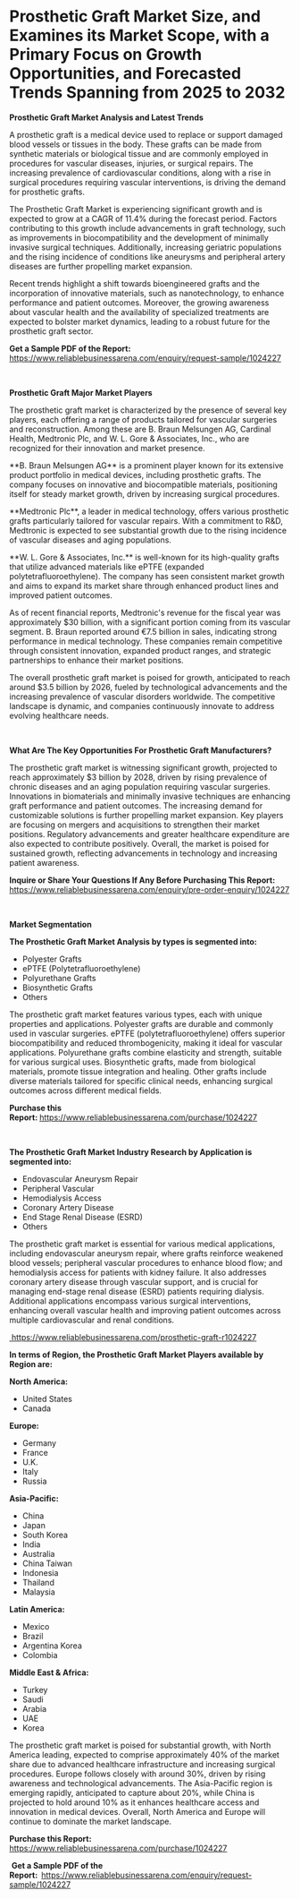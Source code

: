 <p><h1>Prosthetic Graft Market Size, and Examines its Market Scope, with a Primary Focus on Growth Opportunities, and Forecasted Trends Spanning from 2025 to 2032</h1></p><p><strong>Prosthetic Graft Market Analysis and Latest Trends</strong></p>
<p><p>A prosthetic graft is a medical device used to replace or support damaged blood vessels or tissues in the body. These grafts can be made from synthetic materials or biological tissue and are commonly employed in procedures for vascular diseases, injuries, or surgical repairs. The increasing prevalence of cardiovascular conditions, along with a rise in surgical procedures requiring vascular interventions, is driving the demand for prosthetic grafts.</p><p>The Prosthetic Graft Market is experiencing significant growth and is expected to grow at a CAGR of 11.4% during the forecast period. Factors contributing to this growth include advancements in graft technology, such as improvements in biocompatibility and the development of minimally invasive surgical techniques. Additionally, increasing geriatric populations and the rising incidence of conditions like aneurysms and peripheral artery diseases are further propelling market expansion.</p><p>Recent trends highlight a shift towards bioengineered grafts and the incorporation of innovative materials, such as nanotechnology, to enhance performance and patient outcomes. Moreover, the growing awareness about vascular health and the availability of specialized treatments are expected to bolster market dynamics, leading to a robust future for the prosthetic graft sector.</p></p>
<p><strong>Get a Sample PDF of the Report:&nbsp;</strong> <a href="https://www.reliablebusinessarena.com/enquiry/request-sample/1024227?utm_campaign=3313&utm_medium=2&utm_source=Github&utm_content=ia&utm_term=17042025&utm_id=prosthetic-graft">https://www.reliablebusinessarena.com/enquiry/request-sample/1024227</a></p>
<p>&nbsp;</p>
<p><strong>Prosthetic Graft Major Market Players</strong></p>
<p><p>The prosthetic graft market is characterized by the presence of several key players, each offering a range of products tailored for vascular surgeries and reconstruction. Among these are B. Braun Melsungen AG, Cardinal Health, Medtronic Plc, and W. L. Gore & Associates, Inc., who are recognized for their innovation and market presence.</p><p>**B. Braun Melsungen AG** is a prominent player known for its extensive product portfolio in medical devices, including prosthetic grafts. The company focuses on innovative and biocompatible materials, positioning itself for steady market growth, driven by increasing surgical procedures.</p><p>**Medtronic Plc**, a leader in medical technology, offers various prosthetic grafts particularly tailored for vascular repairs. With a commitment to R&D, Medtronic is expected to see substantial growth due to the rising incidence of vascular diseases and aging populations.</p><p>**W. L. Gore & Associates, Inc.** is well-known for its high-quality grafts that utilize advanced materials like ePTFE (expanded polytetrafluoroethylene). The company has seen consistent market growth and aims to expand its market share through enhanced product lines and improved patient outcomes.</p><p>As of recent financial reports, Medtronic's revenue for the fiscal year was approximately $30 billion, with a significant portion coming from its vascular segment. B. Braun reported around €7.5 billion in sales, indicating strong performance in medical technology. These companies remain competitive through consistent innovation, expanded product ranges, and strategic partnerships to enhance their market positions.</p><p>The overall prosthetic graft market is poised for growth, anticipated to reach around $3.5 billion by 2026, fueled by technological advancements and the increasing prevalence of vascular disorders worldwide. The competitive landscape is dynamic, and companies continuously innovate to address evolving healthcare needs.</p></p>
<p>&nbsp;</p>
<p><strong>What Are The Key Opportunities For Prosthetic Graft Manufacturers?</strong></p>
<p><p>The prosthetic graft market is witnessing significant growth, projected to reach approximately $3 billion by 2028, driven by rising prevalence of chronic diseases and an aging population requiring vascular surgeries. Innovations in biomaterials and minimally invasive techniques are enhancing graft performance and patient outcomes. The increasing demand for customizable solutions is further propelling market expansion. Key players are focusing on mergers and acquisitions to strengthen their market positions. Regulatory advancements and greater healthcare expenditure are also expected to contribute positively. Overall, the market is poised for sustained growth, reflecting advancements in technology and increasing patient awareness.</p></p>
<p><strong>Inquire or Share Your Questions If Any Before Purchasing This Report:</strong> <a href="https://www.reliablebusinessarena.com/enquiry/pre-order-enquiry/1024227?utm_campaign=3313&utm_medium=2&utm_source=Github&utm_content=ia&utm_term=17042025&utm_id=prosthetic-graft">https://www.reliablebusinessarena.com/enquiry/pre-order-enquiry/1024227</a></p>
<p>&nbsp;</p>
<p><strong>Market Segmentation</strong></p>
<p><strong>The Prosthetic Graft Market Analysis by types is segmented into:</strong></p>
<p><ul><li>Polyester Grafts</li><li>ePTFE (Polytetrafluoroethylene)</li><li>Polyurethane Grafts</li><li>Biosynthetic Grafts</li><li>Others</li></ul></p>
<p><p>The prosthetic graft market features various types, each with unique properties and applications. Polyester grafts are durable and commonly used in vascular surgeries. ePTFE (polytetrafluoroethylene) offers superior biocompatibility and reduced thrombogenicity, making it ideal for vascular applications. Polyurethane grafts combine elasticity and strength, suitable for various surgical uses. Biosynthetic grafts, made from biological materials, promote tissue integration and healing. Other grafts include diverse materials tailored for specific clinical needs, enhancing surgical outcomes across different medical fields.</p></p>
<p><strong>Purchase this Report:&nbsp;</strong><a href="https://www.reliablebusinessarena.com/purchase/1024227?utm_campaign=3313&utm_medium=2&utm_source=Github&utm_content=ia&utm_term=17042025&utm_id=prosthetic-graft">https://www.reliablebusinessarena.com/purchase/1024227</a></p>
<p>&nbsp;</p>
<p><strong>The Prosthetic Graft Market Industry Research by Application is segmented into:</strong></p>
<p><ul><li>Endovascular Aneurysm Repair</li><li>Peripheral Vascular</li><li>Hemodialysis Access</li><li>Coronary Artery Disease</li><li>End Stage Renal Disease (ESRD)</li><li>Others</li></ul></p>
<p><p>The prosthetic graft market is essential for various medical applications, including endovascular aneurysm repair, where grafts reinforce weakened blood vessels; peripheral vascular procedures to enhance blood flow; and hemodialysis access for patients with kidney failure. It also addresses coronary artery disease through vascular support, and is crucial for managing end-stage renal disease (ESRD) patients requiring dialysis. Additional applications encompass various surgical interventions, enhancing overall vascular health and improving patient outcomes across multiple cardiovascular and renal conditions.</p></p>
<p><a href="https://www.reliablebusinessarena.com/prosthetic-graft-r1024227?utm_campaign=3313&utm_medium=2&utm_source=Github&utm_content=ia&utm_term=17042025&utm_id=prosthetic-graft">&nbsp;https://www.reliablebusinessarena.com/prosthetic-graft-r1024227</a></p>
<p><strong>In terms of Region, the Prosthetic Graft Market Players available by Region are:</strong></p>
<p>
    <p> <strong> North America: </strong>
        <ul>
            <li>United States</li>
            <li>Canada</li>
        </ul>
        </p> 
    <p> <strong> Europe: </strong>
        <ul>
            <li>Germany</li>
            <li>France</li>
            <li>U.K.</li>
            <li>Italy</li>
            <li>Russia</li>
        </ul>
        </p> 
    <p> <strong> Asia-Pacific: </strong>
        <ul>
            <li>China</li>
            <li>Japan</li>
            <li>South Korea</li>
            <li>India</li>
            <li>Australia</li>
            <li>China Taiwan</li>
            <li>Indonesia</li>
            <li>Thailand</li>
            <li>Malaysia</li>
        </ul>
        </p> 
    <p> <strong> Latin America: </strong>
        <ul>
            <li>Mexico</li>
            <li>Brazil</li>
            <li>Argentina Korea</li>
            <li>Colombia</li>
        </ul>
        </p> 
    <p> <strong> Middle East & Africa: </strong>
        <ul>
            <li>Turkey</li>
            <li>Saudi</li>
            <li>Arabia</li>
            <li>UAE</li>
            <li>Korea</li>
        </ul>
    </p>
    </p>
<p><p>The prosthetic graft market is poised for substantial growth, with North America leading, expected to comprise approximately 40% of the market share due to advanced healthcare infrastructure and increasing surgical procedures. Europe follows closely with around 30%, driven by rising awareness and technological advancements. The Asia-Pacific region is emerging rapidly, anticipated to capture about 20%, while China is projected to hold around 10% as it enhances healthcare access and innovation in medical devices. Overall, North America and Europe will continue to dominate the market landscape.</p></p>
<p><strong>Purchase this Report: </strong><a href="https://www.reliablebusinessarena.com/purchase/1024227?utm_campaign=3313&utm_medium=2&utm_source=Github&utm_content=ia&utm_term=17042025&utm_id=prosthetic-graft">https://www.reliablebusinessarena.com/purchase/1024227</a></p>
<p>&nbsp;<strong>Get a Sample PDF of the Report:&nbsp;&nbsp;</strong><a href="https://www.reliablebusinessarena.com/enquiry/request-sample/1024227?utm_campaign=3313&utm_medium=2&utm_source=Github&utm_content=ia&utm_term=17042025&utm_id=prosthetic-graft">https://www.reliablebusinessarena.com/enquiry/request-sample/1024227</a></p>
<p><strong></strong></p>
<p><p></p><p></p><p></p></p>